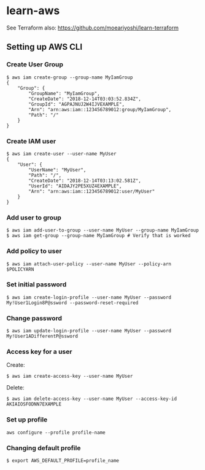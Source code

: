 # learn-aws

See Terraform also: https://github.com/moeariyoshi/learn-terraform

## Setting up AWS CLI

### Create User Group
```
$ aws iam create-group --group-name MyIamGroup
{
    "Group": {
        "GroupName": "MyIamGroup",
        "CreateDate": "2018-12-14T03:03:52.834Z",
        "GroupId": "AGPAJNUJ2W4IJVEXAMPLE",
        "Arn": "arn:aws:iam::123456789012:group/MyIamGroup",
        "Path": "/"
    }
}

```
### Create IAM user
```
$ aws iam create-user --user-name MyUser
{
    "User": {
        "UserName": "MyUser",
        "Path": "/",
        "CreateDate": "2018-12-14T03:13:02.581Z",
        "UserId": "AIDAJY2PE5XUZ4EXAMPLE",
        "Arn": "arn:aws:iam::123456789012:user/MyUser"
    }
}
```
### Add user to group
```
$ aws iam add-user-to-group --user-name MyUser --group-name MyIamGroup
$ aws iam get-group --group-name MyIamGroup # Verify that is worked
```
### Add policy to user 
```
$ aws iam attach-user-policy --user-name MyUser --policy-arn $POLICYARN
```
### Set initial password
```
$ aws iam create-login-profile --user-name MyUser --password My!User1Login8P@ssword --password-reset-required
```
### Change password 
```
$ aws iam update-login-profile --user-name MyUser --password My!User1ADifferentP@ssword
```
### Access key for a user 

Create: 
```
$ aws iam create-access-key --user-name MyUser
```
Delete:
```
$ aws iam delete-access-key --user-name MyUser --access-key-id AKIAIOSFODNN7EXAMPLE
```

### Set up profile

`aws configure --profile profile-name`

### Changing default profile
`$ export AWS_DEFAULT_PROFILE=profile_name`
